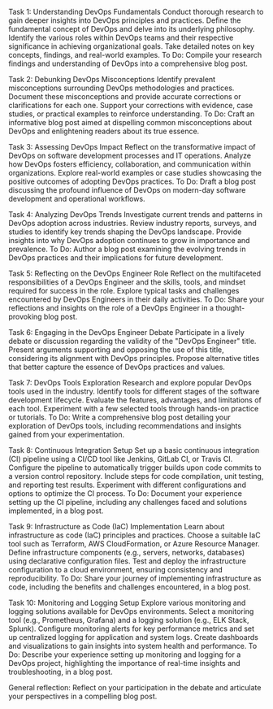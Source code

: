 Task 1: Understanding DevOps Fundamentals
Conduct thorough research to gain deeper insights into DevOps principles and practices.
Define the fundamental concept of DevOps and delve into its underlying philosophy.
Identify the various roles within DevOps teams and their respective significance in achieving organizational goals.
Take detailed notes on key concepts, findings, and real-world examples.
To Do: Compile your research findings and understanding of DevOps into a comprehensive blog post.

Task 2: Debunking DevOps Misconceptions
Identify prevalent misconceptions surrounding DevOps methodologies and practices.
Document these misconceptions and provide accurate corrections or clarifications for each one.
Support your corrections with evidence, case studies, or practical examples to reinforce understanding.
To Do: Craft an informative blog post aimed at dispelling common misconceptions about DevOps and enlightening readers about its true essence.

Task 3: Assessing DevOps Impact
Reflect on the transformative impact of DevOps on software development processes and IT operations.
Analyze how DevOps fosters efficiency, collaboration, and communication within organizations.
Explore real-world examples or case studies showcasing the positive outcomes of adopting DevOps practices.
To Do: Draft a blog post discussing the profound influence of DevOps on modern-day software development and operational workflows.

Task 4: Analyzing DevOps Trends
Investigate current trends and patterns in DevOps adoption across industries.
Review industry reports, surveys, and studies to identify key trends shaping the DevOps landscape.
Provide insights into why DevOps adoption continues to grow in importance and prevalence.
To Do: Author a blog post examining the evolving trends in DevOps practices and their implications for future development.

Task 5: Reflecting on the DevOps Engineer Role
Reflect on the multifaceted responsibilities of a DevOps Engineer and the skills, tools, and mindset required for success in the role.
Explore typical tasks and challenges encountered by DevOps Engineers in their daily activities.
To Do: Share your reflections and insights on the role of a DevOps Engineer in a thought-provoking blog post.

Task 6: Engaging in the DevOps Engineer Debate
Participate in a lively debate or discussion regarding the validity of the "DevOps Engineer" title.
Present arguments supporting and opposing the use of this title, considering its alignment with DevOps principles.
Propose alternative titles that better capture the essence of DevOps practices and values.

Task 7: DevOps Tools Exploration
Research and explore popular DevOps tools used in the industry.
Identify tools for different stages of the software development lifecycle.
Evaluate the features, advantages, and limitations of each tool.
Experiment with a few selected tools through hands-on practice or tutorials.
To Do: Write a comprehensive blog post detailing your exploration of DevOps tools, including recommendations and insights gained from your experimentation.

Task 8: Continuous Integration Setup
Set up a basic continuous integration (CI) pipeline using a CI/CD tool like Jenkins, GitLab CI, or Travis CI.
Configure the pipeline to automatically trigger builds upon code commits to a version control repository.
Include steps for code compilation, unit testing, and reporting test results.
Experiment with different configurations and options to optimize the CI process.
To Do: Document your experience setting up the CI pipeline, including any challenges faced and solutions implemented, in a blog post.

Task 9: Infrastructure as Code (IaC) Implementation
Learn about infrastructure as code (IaC) principles and practices.
Choose a suitable IaC tool such as Terraform, AWS CloudFormation, or Azure Resource Manager.
Define infrastructure components (e.g., servers, networks, databases) using declarative configuration files.
Test and deploy the infrastructure configuration to a cloud environment, ensuring consistency and reproducibility.
To Do: Share your journey of implementing infrastructure as code, including the benefits and challenges encountered, in a blog post.

Task 10: Monitoring and Logging Setup
Explore various monitoring and logging solutions available for DevOps environments.
Select a monitoring tool (e.g., Prometheus, Grafana) and a logging solution (e.g., ELK Stack, Splunk).
Configure monitoring alerts for key performance metrics and set up centralized logging for application and system logs.
Create dashboards and visualizations to gain insights into system health and performance.
To Do: Describe your experience setting up monitoring and logging for a DevOps project, highlighting the importance of real-time insights and troubleshooting, in a blog post.

General reflection: Reflect on your participation in the debate and articulate your perspectives in a compelling blog post.


